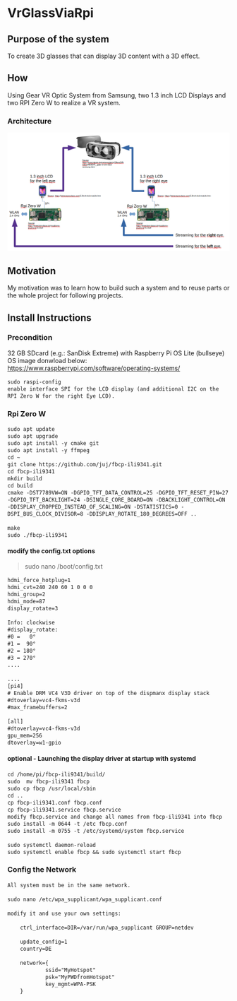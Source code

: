 # VrGlassViaRpi
## Purpose of the system
To create 3D glasses that can display 3D content with a 3D effect. 

## How
Using Gear VR Optic System from Samsung, two 1.3 inch LCD Displays and two RPI Zero W to realize a VR system.
### Architecture
![Alt-Text](/doc/pic/vrGlassViaRpiArchitecture.png "VrGlassViaRpi - Architecture")

## Motivation 
My motivation was to learn how to build such a system and to reuse parts or the whole project for following projects.

## Install Instructions
### Precondition
32 GB SDcard (e.g.: SanDisk Extreme) with Raspberry Pi OS Lite (bullseye)
OS image donwload below: https://www.raspberrypi.com/software/operating-systems/

    sudo raspi-config
    enable interface SPI for the LCD display (and additional I2C on the RPI Zero W for the right Eye LCD).

### Rpi Zero W

    sudo apt update
    sudo apt upgrade
    sudo apt install -y cmake git
    sudo apt install -y ffmpeg
    cd ~
    git clone https://github.com/juj/fbcp-ili9341.git
    cd fbcp-ili9341
    mkdir build
    cd build
    cmake -DST7789VW=ON -DGPIO_TFT_DATA_CONTROL=25 -DGPIO_TFT_RESET_PIN=27 -DGPIO_TFT_BACKLIGHT=24 -DSINGLE_CORE_BOARD=ON -DBACKLIGHT_CONTROL=ON -DDISPLAY_CROPPED_INSTEAD_OF_SCALING=ON -DSTATISTICS=0 -DSPI_BUS_CLOCK_DIVISOR=8 -DDISPLAY_ROTATE_180_DEGREES=OFF ..

    make
    sudo ./fbcp-ili9341

#### modify the config.txt options
>sudo nano /boot/config.txt

    hdmi_force_hotplug=1
    hdmi_cvt=240 240 60 1 0 0 0
    hdmi_group=2
    hdmi_mode=87
    display_rotate=3

    Info: clockwise
    #display_rotate:
    #0 =   0°
    #1 =  90°
    #2 = 180°
    #3 = 270°
    ....

    ....
    [pi4]
    # Enable DRM VC4 V3D driver on top of the dispmanx display stack
    #dtoverlay=vc4-fkms-v3d
    #max_framebuffers=2
    
    [all]
    #dtoverlay=vc4-fkms-v3d
    gpu_mem=256
    dtoverlay=w1-gpio

#### optional - Launching the display driver at startup with systemd

    cd /home/pi/fbcp-ili9341/build/
    sudo  mv fbcp-ili9341 fbcp
    sudo cp fbcp /usr/local/sbin
    cd ..
    cp fbcp-ili9341.conf fbcp.conf
    cp fbcp-ili9341.service fbcp.service
    modify fbcp.service and change all names from fbcp-ili9341 into fbcp
    sudo install -m 0644 -t /etc fbcp.conf 
    sudo install -m 0755 -t /etc/systemd/system fbcp.service 

    sudo systemctl daemon-reload
    sudo systemctl enable fbcp && sudo systemctl start fbcp

### Config the Network
    All system must be in the same network.

    sudo nano /etc/wpa_supplicant/wpa_supplicant.conf
    
    modify it and use your own settings:
    
        ctrl_interface=DIR=/var/run/wpa_supplicant GROUP=netdev
        
        update_config=1
        country=DE

        network={
                ssid="MyHotspot"
                psk="MyPWDfromHotspot"
                key_mgmt=WPA-PSK
        }


